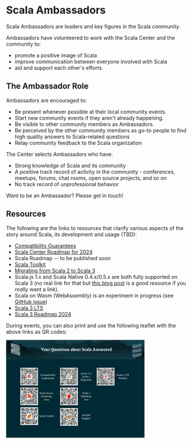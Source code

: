 # Scala Ambassadors

Scala Ambassadors are leaders and key figures in the Scala community.

Ambassadors have volunteered to work with the Scala Center and the community to:

* promote a positive image of Scala
* improve communication between everyone involved with Scala
* aid and support each other's efforts

## The Ambassador Role

Ambassadors are encouraged to:

- Be present whenever possible at their local community events.
- Start new community events if they aren't already happening.
- Be visible to other community members as Ambassadors.
- Be perceived by the other community members as go-to people to find high quality answers to Scala-related questions
- Relay community feedback to the Scala organization

The Center selects Ambassadors who have:

- Strong knowledge of Scala and its community
- A positive track record of activity in the community - conferences, meetups, forums, chat rooms, open source projects, and so on
- No track record of unprofessional behavior

Want to be an Ambassador? Please get in touch!

## Resources

The following are the links to resources that clarify various aspects of the story around Scala, its development and usage (TBD):

- [Compatibility Guarantees](https://virtuslab.com/blog/technology/the-scala-3-compatibility-story/)
- [Scala Center Roadmap for 2024](https://www.scala-lang.org/blog/2024/02/06/scala-center-2024-roadmap.html)
- Scala Roadmap -- to be published soon
- [Scala Toolkit](https://docs.scala-lang.org/toolkit/introduction.html)
- [Migrating from Scala 2 to Scala 3](https://docs.scala-lang.org/scala3/guides/migration/compatibility-intro.html)
- Scala.js 1.x and Scala Native 0.4.x/0.5.x are both fully supported on Scala 3 (no real link for that but [this blog post](https://www.scala-lang.org/2020/11/03/scalajs-for-scala-3.html) is a good resource if you *really* want a link).
- Scala on Wasm (WebAssembly) is an experiment in progress (see [GitHub issue](https://github.com/scala-js/scala-js/issues/4928))
- [Scala 3 LTS](https://www.scala-lang.org/blog/2023/05/30/scala-3.3.0-released.html)
- [Scala 3 Roadmap 2024](https://virtuslab.com/blog/technology/scala-3-roadmap-for-2024/)

During events, you can also print and use the following leaflet with the above links as QR codes:

<a href="Leaflet.png" target="_blank"><img src="Leaflet.png" alt="Scala Ambassador Leaflet" style="width:75%;"></a>
